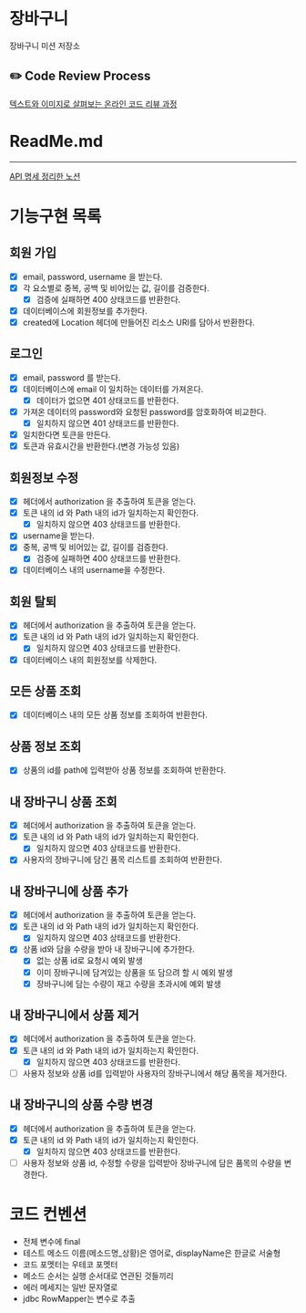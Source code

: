 # 장바구니
장바구니 미션 저장소

## ✏️ Code Review Process
[텍스트와 이미지로 살펴보는 온라인 코드 리뷰 과정](https://github.com/next-step/nextstep-docs/tree/master/codereview)

# ReadMe.md
****

[API 명세 정리한 노션](https://kbsat.notion.site/d225a8ae7fe244168c3d531cd3a63d57)

# 기능구현 목록
 
## 회원 가입
- [x]  email, password, username 을 받는다.
- [x]  각 요소별로 중복, 공백 및 비어있는 값, 길이를 검증한다.
    - [x]  검증에 실패하면 400 상태코드를 반환한다.
- [x]  데이터베이스에 회원정보를 추가한다.
- [x]  created에 Location 헤더에 만들어진 리소스 URI를 담아서 반환한다.

## 로그인
- [x]  email, password 를 받는다.
- [x]  데이터베이스에 email 이 일치하는 데이터를 가져온다.
    - [x]  데이터가 없으면 401 상태코드를 반환한다.
- [x]  가져온 데이터의 password와 요청된 password를 암호화하여 비교한다.
    - [x]  일치하지 않으면 401 상태코드를 반환한다.
- [x]  일치한다면 토큰을 만든다.
- [x]  토큰과 유효시간을 반환한다.(변경 가능성 있음)

## 회원정보 수정
- [x]  헤더에서 authorization 을 추출하여 토큰을 얻는다.
- [x]  토큰 내의 id 와 Path 내의 id가 일치하는지 확인한다.
    - [x]  일치하지 않으면 403 상태코드를 반환한다.
- [x]  username을 받는다.
- [x]  중복, 공백 및 비어있는 값, 길이를 검증한다.
    - [x]  검증에 실패하면 400 상태코드를 반환한다.
- [x]  데이터베이스 내의 username을 수정한다.

## 회원 탈퇴
- [x]  헤더에서 authorization 을 추출하여 토큰을 얻는다.
- [x]  토큰 내의 id 와 Path 내의 id가 일치하는지 확인한다.
    - [x]  일치하지 않으면 403 상태코드를 반환한다.
- [x]  데이터베이스 내의 회원정보를 삭제한다.

## 모든 상품 조회
- [x] 데이터베이스 내의 모든 상품 정보를 조회하여 반환한다.

## 상품 정보 조회
- [x] 상품의 id를 path에 입력받아 상품 정보를 조회하여 반환한다.

## 내 장바구니 상품 조회
- [x]  헤더에서 authorization 을 추출하여 토큰을 얻는다.
- [x]  토큰 내의 id 와 Path 내의 id가 일치하는지 확인한다.
   - [x]  일치하지 않으면 403 상태코드를 반환한다.
- [x] 사용자의 장바구니에 담긴 품목 리스트를 조회하여 반환한다.

## 내 장바구니에 상품 추가
- [x]  헤더에서 authorization 을 추출하여 토큰을 얻는다.
- [x]  토큰 내의 id 와 Path 내의 id가 일치하는지 확인한다.
   - [x]  일치하지 않으면 403 상태코드를 반환한다.
- [x] 상품 id와 담을 수량을 받아 내 장바구니에 추가한다.
  - [x] 없는 상품 id로 요청시 예외 발생
  - [x] 이미 장바구니에 담겨있는 상품을 또 담으려 할 시 예외 발생
  - [x] 장바구니에 담는 수량이 재고 수량을 초과시에 예외 발생

## 내 장바구니에서 상품 제거
- [x]  헤더에서 authorization 을 추출하여 토큰을 얻는다.
- [x]  토큰 내의 id 와 Path 내의 id가 일치하는지 확인한다.
   - [x]  일치하지 않으면 403 상태코드를 반환한다.
- [ ] 사용자 정보와 상품 id를 입력받아 사용자의 장바구니에서 해당 품목을 제거한다.

## 내 장바구니의 상품 수량 변경
- [x]  헤더에서 authorization 을 추출하여 토큰을 얻는다.
- [x]  토큰 내의 id 와 Path 내의 id가 일치하는지 확인한다.
   - [x]  일치하지 않으면 403 상태코드를 반환한다.
- [ ] 사용자 정보와 상품 id, 수정할 수량을 입력받아 장바구니에 담은 품목의 수량을 변경한다.

# 코드 컨벤션
- 전체 변수에 final
- 테스트 메소드 이름(메소드명_상황)은 영어로, displayName은 한글로 서술형
- 코드 포멧터는 우테코 포멧터
- 메소드 순서는 실행 순서대로 연관된 것들끼리
- 에러 메세지는 일반 문자열로
- jdbc RowMapper는 변수로 추출